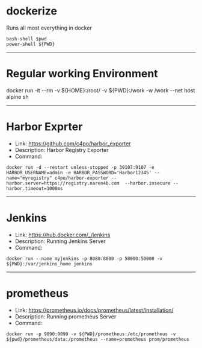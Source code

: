 # dockerize
Runs all most everything in docker 

```
bash-shell $pwd 
power-shell ${PWD}
```
 
-----------------------------------
# Regular working Environment

docker run -it --rm -v ${HOME}:/root/ -v ${PWD}:/work -w /work --net host alpine sh

-----------------------------------
# Harbor Exprter 
- Link: https://github.com/c4po/harbor_exporter
- Description: Harbor Registry Exporter
- Command: 
```
docker run -d --restart unless-stopped -p 39107:9107 -e HARBOR_USERNAME=admin -e HARBOR_PASSWORD='Harbor12345' --name="myregistry" c4po/harbor-exporter --harbor.server=https://registry.naren4b.com  --harbor.insecure --harbor.timeout=1000ms
```
-----------------------------------
# Jenkins 
- Link: https://hub.docker.com/_/jenkins
- Description: Running Jenkins Server 
- Command: 
```
docker run --name myjenkins -p 8080:8080 -p 50000:50000 -v ${PWD}:/var/jenkins_home jenkins
```
-----------------------------------
# prometheus 
- Link: https://prometheus.io/docs/prometheus/latest/installation/
- Description: Running prometheus Server 
- Command: 
```
docker run -p 9090:9090 -v ${PWD}/prometheus:/etc/prometheus -v ${pwd}/prometheus/data:/prometheus --name=prometheus prom/prometheus

```



